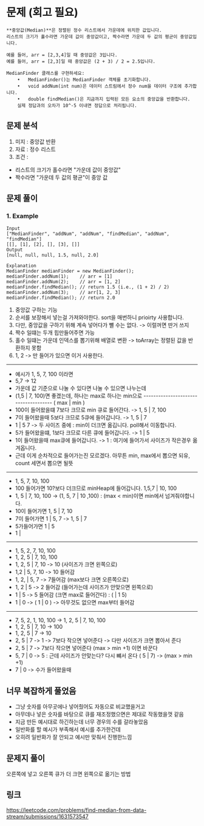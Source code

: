 # 문제 (회고 필요)
~~~text
**중앙값(Median)**은 정렬된 정수 리스트에서 가운데에 위치한 값입니다.
리스트의 크기가 홀수라면 가운데 값이 중앙값이고, 짝수라면 가운데 두 값의 평균이 중앙값입니다.

예를 들어, arr = [2,3,4]일 때 중앙값은 3입니다.
예를 들어, arr = [2,3]일 때 중앙값은 (2 + 3) / 2 = 2.5입니다.

MedianFinder 클래스를 구현하세요:
	•	MedianFinder()는 MedianFinder 객체를 초기화합니다.
	•	void addNum(int num)은 데이터 스트림에서 정수 num을 데이터 구조에 추가합니다.
	•	double findMedian()은 지금까지 입력된 모든 요소의 중앙값을 반환합니다. 
	실제 정답과의 오차가 10^-5 이내면 정답으로 처리됩니다.
~~~

## 문제 분석
1. 미지 : 중앙값 반환
2. 자료 : 정수 리스트 
3. 조건 : 
- 리스트의 크기가 홀수라면 "가운데 값이 중앙값" 
- 짝수라면 "가운데 두 값의 평균"이 중앙 값

## 문제 풀이 

### 1. Example
~~~text
Input
["MedianFinder", "addNum", "addNum", "findMedian", "addNum", "findMedian"]
[[], [1], [2], [], [3], []]
Output
[null, null, null, 1.5, null, 2.0]

Explanation
MedianFinder medianFinder = new MedianFinder();
medianFinder.addNum(1);    // arr = [1]
medianFinder.addNum(2);    // arr = [1, 2]
medianFinder.findMedian(); // return 1.5 (i.e., (1 + 2) / 2)
medianFinder.addNum(3);    // arr[1, 2, 3]
medianFinder.findMedian(); // return 2.0
~~~

1. 중앙값 구하는 기능 
2. 순서를 보장해서 넣는걸 가져와야한다. sort을 매번하니 prioirty 사용합니다.
3. 다만, 중앙값을 구하기 위해 계속 넣어다가 뺼 수는 없다. -> 이럴꺼면 딴거 쓰지 
4. 짝수 일떄는 두개 힙만들어주면 가능 
5. 홀수 일떄는 가운데 인덱스를 뽑기위해 배열로 변환 -> toArray는 정렬된 값을 반환하지 못함
6. 1, 2 -> 만 들어가 있으면 이거 사용한다.

---------------
- 예시가 1, 5, 7, 100 이라면 
- 5,7 -> 12 
- 가운데 값 기준으로 나눌 수 있다면 나눌 수 있으면 나누는데 
- (1,5 | 7, 100)면 좋겠는데, 하나는 max로 하나는 min으로
-------------------------------------  ( max   |   min )
- 100이 들어왔을떄 7보다 크므로 min 큐로 들어간다. -> 1, 5  |  7, 100
- 7이 들어왔을때 5보다 크므로 5큐에 들어갑니다. ->  1, 5 | 7 
- 1 | 5 7  -> 두 사이즈 중에 : min이 더크면 옮김니다. poll해서 이동합니다.  
- 5가 들어왔을떄, 1보다 크므로 다른 큐에 들어갑니다. ->  1 | 5
- 1이 들어왔을때 max큐에 들어갑니다. ->  1 : 여기에 들어가서 사이즈가 작은경우 옮겨옵니다.  
- 근데 이게 순차적으로 들어가는진 모르겠다. 아무튼 min, max에서 뽑으면 되유, count 세면서 뽑으면 될뜻 

---------------
- 1, 5, 7, 10, 100
- 100 들어가면 10?보다 더크므로 minHeap에 들어갑니다. 1,5,7 | 10, 100
- 1, 5 | 7, 10, 100 -> (1, 5, 7 | 10 ,100) : (max < min)이면 min에서 넘겨줘야합니다. 
- 10이 들어가면    1, 5 | 7, 10 
- 7이 들어가면    1 | 5, 7 -> 1, 5 | 7
- 5가들어가면  1 | 5
- 1 | 
------------------
- 1, 5, 2, 7, 10, 100
- 1, 2, 5 | 7, 10, 100
- 1, 2, 5 | 7, 10   -> 10 (사이즈가 크면 왼쪽으로)
- 1,2 | 5, 7, 10  -> 10 들어감 
- 1, 2, | 5, 7         -> 7들어감  (max보다 크면 오른쪽으로)
- 1, 2 | 5  -> 2 들어감 (들어가는데 사이즈가 안맞으면 왼쪽으로)
- 1 | 5   ->  5 들어감 (크면 max로 들어간다)  : ( | 1 5)
- 1 | 0    -> ( 1 | 0 ) -> 아무것도 없으면 max부터 들어감    
----------------
- 7, 5, 2, 1, 10, 100 -> 1, 2, 5 | 7, 10, 100
- 1, 2, 5 | 7, 10  -> 100
- 1, 2, 5 | 7   -> 10
- 2, 5  | 7  ->  1 -> 7보다 작으면 넣어준다 -> 다만 사이즈가 크면 뽑아서 준다 
- 2, 5  |  7   ->   7보다 작으면 넣어준다   (max > min +1) 이면 바꾼다 
- 5, 7 |  0   -> 5   :  근데 사이즈가 안맞는다? 다시 뺴서 온다 ( 5 | 7) -> (max > min +1)
- 7 | 0   -> 수가 들어왔을때 

## 너무 복잡하게 풀었음 
- 그냥 숫자를 아무곳에나 넣어줬어도 자동으로 비교했을거고
- 아무데나 넣은 숫자를 바탕으로 큐를 재조정했으면은 제대로 작동했을껏 같음
- 지금 만든 예시대로 하긴하는데 너무 경우의 수를 갈라놓았음 
- 일반화를 할 예시가 부족해서 예시를 추가한건데 
- 오히려 일반화가 잘 안되고 예시만 맞춰서 진행한느낌 

## 문제지 풀이
오른쪽에 넣고 오른쪽 큐가 더 크면 왼쪽으로 옮기는 방법


## 링크  
https://leetcode.com/problems/find-median-from-data-stream/submissions/1631573547